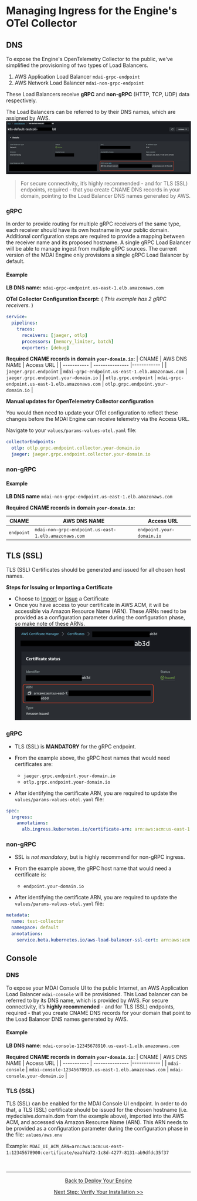 # Managing Ingress for the Engine's OTel Collector 

<!-- toc -->

## DNS

To expose the Engine's OpenTelemetry Collector to the public, we've simplified the provisioning of two types of Load Balancers.

1. AWS Application Load Balancer `mdai-grpc-endpoint`
2. AWS Network Load Balancer `mdai-non-grpc-endpoint`

These Load Balancers receive **gRPC** and **non-gRPC** (HTTP, TCP, UDP) data respectively.

The Load Balancers can be referred to by their DNS names, which are assigned by AWS. [![DNS LB Names](../../media/load-balancers.png)](../../media/load-balancers.png)

> For secure connectivity, it’s highly recommended - and for TLS (SSL) endpoints, required - that you create CNAME DNS records in your domain, pointing to the Load Balancer DNS names generated by AWS.

### gRPC

In order to provide routing for multiple gRPC receivers of the same type, each receiver should have its own hostname in your public domain. Additional configuration steps are required to provide a mapping between the receiver name and its proposed hostname. A single gRPC Load Balancer will be able to manage ingest from multiple gRPC sources. The current version of the MDAI Engine only provisions a single gRPC Load Balancer by default.

#### Example

**LB DNS name:**
`mdai-grpc-endpoint.us-east-1.elb.amazonaws.com`

**OTel Collector Configuration Excerpt:**
( _This example has 2 gRPC receivers._ )

```yaml
service:
  pipelines:
    traces:
      receivers: [jaeger, otlp]
      processors: [memory_limiter, batch]
      exporters: [debug]
```

**Required CNAME records in domain `your-domain.io`:**
| CNAME | AWS DNS NAME | Access URL |
| ----------- | --------------- |------------ |
| `jaeger.grpc.endpoint` | `mdai-grpc-endpoint.us-east-1.elb.amazonaws.com` | `jaeger.grpc.endpoint.your-domain.io` |
| `otlp.grpc.endpoint` | `mdai-grpc-endpoint.us-east-1.elb.amazonaws.com` | `otlp.grpc.endpoint.your-domain.io` |

**Manual updates for OpenTelemetry Collector configuration**

You would then need to update your OTel configuration to reflect these changes before the MDAI Engine can receive telemetry via the Access URL.

Navigate to your `values/params-values-otel.yaml` file:

```yaml
collectorEndpoints:
  otlp: otlp.grpc.endpoint.collector.your-domain.io
  jaeger: jaeger.grpc.endpoint.collector.your-domain.io
```

### non-gRPC

#### Example

**LB DNS name**
`mdai-non-grpc-endpoint.us-east-1.elb.amazonaws.com`

**Required CNAME records in domain `your-domain.io`:**

| CNAME      | AWS DNS NAME                                         | Access URL                |
| ---------- | ---------------------------------------------------- | ------------------------- |
| `endpoint` | `mdai-non-grpc-endpoint.us-east-1.elb.amazonaws.com` | `endpoint.your-domain.io` |

## TLS (SSL)

TLS (SSL) Certificates should be generated and issued for all chosen host names.

**Steps for Issuing or Importing a Certificate**

- Choose to [Import](https://docs.aws.amazon.com/acm/latest/userguide/import-certificate-api-cli.html) or [Issue](https://docs.aws.amazon.com/acm/latest/userguide/gs.html) a Certificate
- Once you have access to your certificate in AWS ACM, it will be accessible via Amazon Resource Name (ARN). These ARNs need to be provided as a configuration parameter during the configuration phase, so make note of these ARNs. [![ACM ARN](../../media/acm-certificates.png)](../../media/acm-certificates.png)

### gRPC

- TLS (SSL) is **MANDATORY** for the gRPC endpoint.

- From the example above, the gRPC host names that would need certificates are:

  - `jaeger.grpc.endpoint.your-domain.io`
  - `otlp.grpc.endpoint.your-domain.io`

- After identifying the certificate ARN, you are required to update the `values/params-values-otel.yaml` file:

```yaml
spec:
  ingress:
    annotations:
      alb.ingress.kubernetes.io/certificate-arn: arn:aws:acm:us-east-1:1234567890:certificate/th15-15-@n-@ut0g3n3r@ted-numb3r
```

### non-gRPC

- SSL is _not mandatory_, but is highly recommend for non-gRPC ingress.

- From the example above, the gRPC host name that would need a certificate is:

  - `endpoint.your-domain.io`

- After identifying the certificate ARN, you are required to update the `values/params-values-otel.yaml` file:

```yaml
metadata:
  name: test-collector
  namespace: default
  annotations:
	service.beta.kubernetes.io/aws-load-balancer-ssl-cert: arn:aws:acm:us-east-1:1234567890:certificate/th15-15-@n-@ut0g3n3r@ted-numb3r
```

## Console

### DNS

To expose your MDAI Console UI to the public Internet, an AWS Application Load Balancer `mdai-console` will be provisioned.
This Load balancer can be referred to by its DNS name, which is provided by AWS. For secure connectivity, it’s **highly recommended** - and for TLS (SSL) endpoints, required - that you create CNAME DNS records for your domain that point to the Load Balancer DNS names generated by AWS.

#### Example

**LB DNS name**: `mdai-console-12345678910.us-east-1.elb.amazonaws.com`

**Required CNAME records in domain `your-domain.io`:**
| CNAME | AWS DNS NAME | Access URL |
| ----------- | --------------- |------------ |
| `mdai-console` | `mdai-console-12345678910.us-east-1.elb.amazonaws.com` | `mdai-console.your-domain.io` |

### TLS (SSL)

TLS (SSL) can be enabled for the MDAI Console UI endpoint. In order to do that, a TLS (SSL) certificate should be issued for the chosen hostname (i.e. mydecisive.domain.dom from the example above), imported into the AWS ACM, and accessed via Amazon Resource Name (ARN).
This ARN needs to be provided as a configuration parameter during the configuration phase in the file: `values/aws.env`

Example:
`MDAI_UI_ACM_ARN=arn:aws:acm:us-east-1:12345678900:certificate/eaa7da72-1c8d-4277-8131-ab9dfdc35f37`

<br />

----

<p style="text-align: center;">
  <a href="./deploy.md">Back to Deploy Your Engine</a>
</p>
<p style="text-align: center;">
  <a href="./verify.md">Next Step: Verify Your Installation >></a>
</p>
